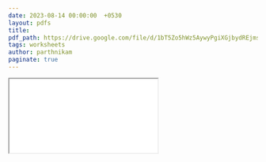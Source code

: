 ```yaml
---
date: 2023-08-14 00:00:00  +0530
layout: pdfs
title: 
pdf_path: https://drive.google.com/file/d/1bT5Zo5hWz5AywyPgiXGjbydREjmsu60Z/preview?usp=drive_link
tags: worksheets
author: parthnikam
paginate: true
---
```


<iframe class="embed-pdf" src="{{ page.pdf_path }}#toolbar=0" seamless="seamless" scrolling="no" style="overflow:hidden"></iframe>
